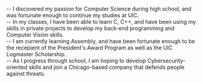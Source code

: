 -- I discovered my passion for Computer Science during high school, and was fortunate enough to continue my studies at UIC.  
-- In my classes, I have been able to learn C, C++, and have been using my skills in private projects to develop my back-end programming and Computer Vision skills.  
-- I am currently learning Assembly, and have been fortunate enough to be the recepient of the President's Award Program as well as the UIC Logmaster Scholarship.  
-- As I progress through school, I am hoping to develop Cybersecurity-oriented skills and join a Chicago-based company that defends people against threats.  
<!--
**pmaga2/pmaga2** is a ✨ _special_ ✨ repository because its `README.md` (this file) appears on your GitHub profile.

Here are some ideas to get you started:

- 🔭 I’m currently working on ...
- 🌱 I’m currently learning ...
- 👯 I’m looking to collaborate on ...
- 🤔 I’m looking for help with ...
- 💬 Ask me about ...
- 📫 How to reach me: ...
- 😄 Pronouns: ...
- ⚡ Fun fact: ...
-->
